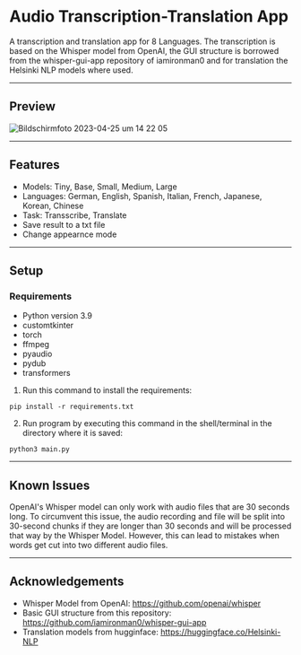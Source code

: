 # Audio Transcription-Translation App

A transcription and translation app for 8 Languages. 
The transcription is based on the Whisper model from OpenAI, the GUI structure is borrowed from the whisper-gui-app repository of iamironman0 and for translation the Helsinki NLP models where used.

---

## Preview
![Bildschirm­foto 2023-04-25 um 14 22 05](https://user-images.githubusercontent.com/110823380/234274622-78c06014-2d51-4313-be41-8695d4291faa.png)

---

## Features
  - Models: Tiny, Base, Small, Medium, Large
  - Languages: German, English, Spanish, Italian, French, Japanese, Korean, Chinese
  - Task: Transscribe, Translate
  - Save result to a txt file
  - Change appearnce mode

---

## Setup
### Requirements
- Python version 3.9
- customtkinter
- torch
- ffmpeg
- pyaudio
- pydub
- transformers

1. Run this command to install the requirements:
```
pip install -r requirements.txt
```

2. Run program by executing this command in the shell/terminal in the directory where it is saved:
```
python3 main.py
```

---

## Known Issues
OpenAI's Whisper model can only work with audio files that are 30 seconds long.
To circumvent this issue, the audio recording and file will be split into 30-second chunks if they are longer than 30 seconds and will be processed that way by the Whisper Model.
However, this can lead to mistakes when words get cut into two different audio files.

---

## Acknowledgements
  - Whisper Model from OpenAI:                https://github.com/openai/whisper
  - Basic GUI structure from this repository: https://github.com/iamironman0/whisper-gui-app
  - Translation models from hugginface:       https://huggingface.co/Helsinki-NLP
